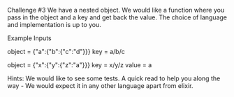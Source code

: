 Challenge #3
We have a nested object. We would like a function where you pass in the object and a key and
get back the value.
The choice of language and implementation is up to you.


Example Inputs

object = {"a":{"b":{"c":"d"}}}
key = a/b/c

object = {"x":{"y":{"z":"a"}}}
key = x/y/z
value = a


Hints:
We would like to see some tests.
A quick read to help you along the way - We would expect it in any other language apart from
elixir.                            
